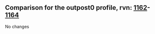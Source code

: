 ## Comparison for the outpost0 profile, rvn: [1162](https://github.com/PRO100KatYT/FortniteProfileRevisions/tree/main/profiles/outpost0/1162%20outpost0.json)-[1164](https://github.com/PRO100KatYT/FortniteProfileRevisions/tree/main/profiles/outpost0/1164%20outpost0.json)

No changes
